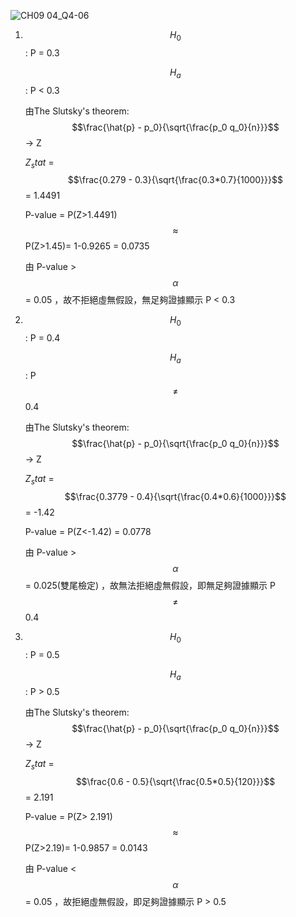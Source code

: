 ![CH09 04_Q4-06](https://github.com/user-attachments/assets/d1e1229b-854e-419c-9b89-209a64c7947a)




1. $$H_0$$ : P = 0.3
   
   $$H_a$$ : P < 0.3

   由The Slutsky's theorem: $$\frac{\hat{p} - p_0}{\sqrt{\frac{p_0 q_0}{n}}}$$ -> Z

   $Z_stat$ = $$\frac{0.279 - 0.3}{\sqrt{\frac{0.3*0.7}{1000}}}$$ = 1.4491

   P-value = P(Z>1.4491) $$\approx$$ P(Z>1.45)= 1-0.9265 = 0.0735

   由 P-value > $$\alpha$$ = 0.05 ，故不拒絕虛無假設，無足夠證據顯示 P < 0.3


2. $$H_0$$ : P = 0.4
   
   $$H_a$$ : P $$\ne$$ 0.4

   由The Slutsky's theorem: $$\frac{\hat{p} - p_0}{\sqrt{\frac{p_0 q_0}{n}}}$$ -> Z

   $Z_stat$ = $$\frac{0.3779 - 0.4}{\sqrt{\frac{0.4*0.6}{1000}}}$$ = -1.42

   P-value = P(Z<-1.42) = 0.0778

   由 P-value > $$\alpha$$ = 0.025(雙尾檢定) ，故無法拒絕虛無假設，即無足夠證據顯示 P $$\ne$$ 0.4

4. $$H_0$$ : P = 0.5
   
   $$H_a$$ : P > 0.5

   由The Slutsky's theorem: $$\frac{\hat{p} - p_0}{\sqrt{\frac{p_0 q_0}{n}}}$$ -> Z

   $Z_stat$ = $$\frac{0.6 - 0.5}{\sqrt{\frac{0.5*0.5}{120}}}$$ = 2.191

   P-value = P(Z> 2.191) $$\approx$$ P(Z>2.19)= 1-0.9857 = 0.0143

   由 P-value < $$\alpha$$ = 0.05 ，故拒絕虛無假設，即足夠證據顯示 P > 0.5

